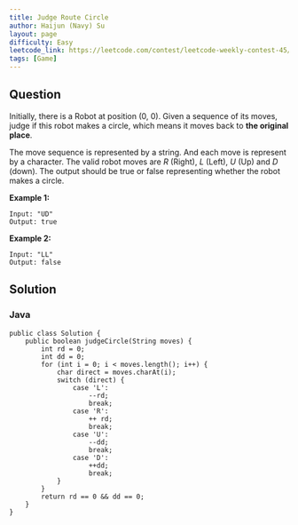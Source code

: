 ```yaml
---
title: Judge Route Circle
author: Haijun (Navy) Su
layout: page
difficulty: Easy
leetcode_link: https://leetcode.com/contest/leetcode-weekly-contest-45/problems/judge-route-circle/
tags: [Game]
---
```

## Question
Initially, there is a Robot at position (0, 0). Given a sequence of its moves, judge if this robot makes a circle, which means it moves back to **the original place**.

The move sequence is represented by a string. And each move is represent by a character. The valid robot moves are *R* (Right), *L* (Left), *U* (Up) and *D* (down). The output should be true or false representing whether the robot makes a circle.

**Example 1:**
~~~
Input: "UD"
Output: true
~~~

**Example 2:**
~~~
Input: "LL"
Output: false
~~~

## Solution
### Java
~~~
public class Solution {
    public boolean judgeCircle(String moves) {
        int rd = 0;
        int dd = 0;
        for (int i = 0; i < moves.length(); i++) {
            char direct = moves.charAt(i);
            switch (direct) {
                case 'L':
                    --rd;
                    break;
                case 'R':
                    ++ rd;
                    break;
                case 'U':
                    --dd;
                    break;
                case 'D':
                    ++dd;
                    break;
            }
        }
        return rd == 0 && dd == 0;
    }
}
~~~
